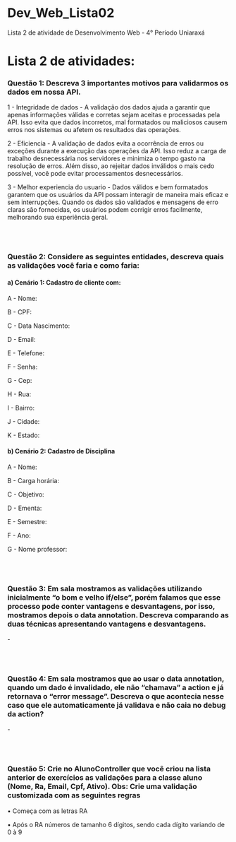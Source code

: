 # Dev_Web_Lista02
Lista 2 de atividade de Desenvolvimento Web - 4° Período Uniaraxá

<div>
    <h1>Lista 2 de atividades:</h1>
    <h3>Questão 1: Descreva 3 importantes motivos para validarmos os dados em nossa API.</h3>
      <p>1 - Integridade de dados - A validação dos dados ajuda a garantir que apenas informações válidas e corretas sejam aceitas e processadas pela API. Isso evita que dados incorretos, mal formatados ou maliciosos causem erros nos sistemas ou afetem os resultados das operações.</p>
      <p>2 - Eficiencia - A validação de dados evita a ocorrência de erros ou exceções durante a execução das operações da API. Isso reduz a carga de trabalho desnecessária nos servidores e minimiza o tempo gasto na resolução de erros. Além disso, ao rejeitar dados inválidos o mais cedo possível, você pode evitar processamentos desnecessários.</p>  
      <p>3 - Melhor experiencia do usuario - Dados válidos e bem formatados garantem que os usuários da API possam interagir de maneira mais eficaz e sem interrupções. Quando os dados são validados e mensagens de erro claras são fornecidas, os usuários podem corrigir erros facilmente, melhorando sua experiência geral.</p> 
  <br>
  <br>
    <h3>Questão 2: Considere as seguintes entidades, descreva quais as validações você faria e como faria:</h3>
      <h4>a)	Cenário 1: Cadastro de cliente com: </h4>
	  <p>A - Nome: </p>
	  <p>B - CPF: </p>
	  <p>C - Data Nascimento: </p>
	  <p>D - Email: </p>
	  <p>E - Telefone: </p>
	  <p>F - Senha: </p>
	  <p>G - Cep: </p>
	  <p>H - Rua: </p>
	  <p>I - Bairro: </p>
	  <p>J - Cidade: </p>
	  <p>K - Estado: </p>
      <h4>b)	Cenário 2: Cadastro de Disciplina</h4>
        <p>A - Nome: </p>
	    <p>B - Carga horária: </p>
	    <p>C - Objetivo: </p>
	    <p>D - Ementa: </p>
	    <p>E - Semestre: </p>
	    <p>F - Ano: </p>
	    <p>G - Nome professor: </p>
  <br>
  <br>
    <h3>Questão 3: Em sala mostramos as validações utilizando inicialmente “o bom e velho if/else”, porém falamos que esse processo pode conter vantagens e desvantagens, por isso, mostramos depois o data annotation. Descreva comparando as duas técnicas apresentando vantagens e desvantagens.</h3>
      <p>-  </p>
  <br>
  <br>
    <h3>Questão 4: Em sala mostramos que ao usar o data annotation, quando um dado é invalidado, ele não “chamava” a action e já retornava o “error message”. Descreva o que acontecia nesse caso que ele automaticamente já validava e não caia no debug da action?</h3>
      <p>- </p>
  <br>
  <br>
    <h3>Questão 5: Crie no AlunoController que você criou na lista anterior de exercícios as validações para a classe aluno (Nome, Ra, Email, Cpf, Ativo).
Obs: Crie uma validação customizada com as seguintes regras
</h3>
      <p>•	Começa com as letras RA</p>
      <p>•	Após o RA números de tamanho 6 dígitos, sendo cada dígito variando de 0 à 9</p>
</div>
